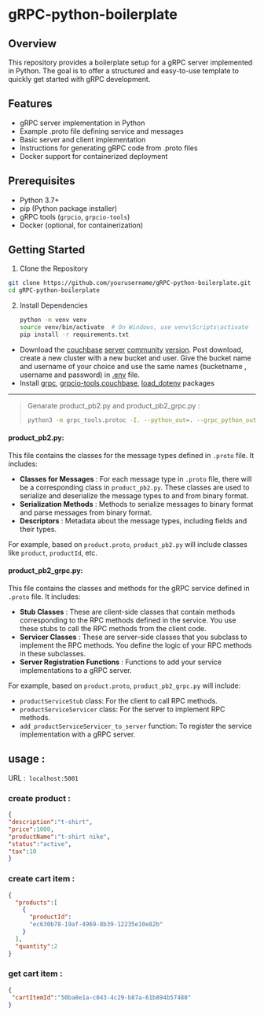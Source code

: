 # gRPC-python-boilerplate

## Overview

This repository provides a boilerplate setup for a gRPC server implemented in Python. The goal is to offer a structured and easy-to-use template to quickly get started with gRPC development.

## Features

* gRPC server implementation in Python
* Example .proto file defining service and messages
* Basic server and client implementation
* Instructions for generating gRPC code from .proto files
* Docker support for containerized deployment

## Prerequisites

* Python 3.7+
* pip (Python package installer)
* gRPC tools (`grpcio`, `grpcio-tools`)
* Docker (optional, for containerization)

## Getting Started

1. Clone the Repository

```bash
git clone https://github.com/yourusername/gRPC-python-boilerplate.git
cd gRPC-python-boilerplate
```

2. Install Dependencies

   ```bash
   python -m venv venv
   source venv/bin/activate  # On Windows, use venv\Scripts\activate
   pip install -r requirements.txt
   ```

* Download the [couchbase](https://www.couchbase.com/downloads/?family=couchbase-server) [server](https://www.couchbase.com/downloads/?family=couchbase-server) [community](https://www.couchbase.com/downloads/?family=couchbase-server) [version](https://www.couchbase.com/downloads/?family=couchbase-server).
  Post download, create a new cluster with a new bucket and user. Give
  the bucket name and username of your choice and use the same names
  (bucketname , username and password) in [.env](https://dev.to/jakewitcher/using-env-files-for-environment-variables-in-python-applications-55a1) file.
* Install [grpc](https://pypi.org/project/grpc/), [grpcio-tools](https://pypi.org/project/grpcio-tools/),[couchbase](https://pypi.org/project/couchbase/), [load_dotenv](https://pypi.org/project/python-dotenv/) packages

---

> Genarate product_pb2.py and product_pb2_grpc.py :
>
> ```bash
> python3 -m grpc_tools.protoc -I. --python_out=. --grpc_python_out=. protos/product.proto
> ```

#### product_pb2.py:

This file contains the classes for the message types defined in `.proto` file. It includes:

* **Classes for Messages** : For each message type in `.proto` file, there will be a corresponding class in `product_pb2.py`. These classes are used to serialize and deserialize the message types to and from binary format.
* **Serialization Methods** : Methods to serialize messages to binary format and parse messages from binary format.
* **Descriptors** : Metadata about the message types, including fields and their types.

For example, based on `product.proto`, `product_pb2.py` will include classes like `product`, `productId`, etc.

#### product_pb2_grpc.py:

This file contains the classes and methods for the gRPC service defined in `.proto` file. It includes:

* **Stub Classes** : These are client-side classes that contain methods corresponding to the RPC methods defined in the service. You use these stubs to call the RPC methods from the client code.
* **Servicer Classes** : These are server-side classes that you subclass to implement the RPC methods. You define the logic of your RPC methods in these subclasses.
* **Server Registration Functions** : Functions to add your service implementations to a gRPC server.

For example, based on `product.proto`, `product_pb2_grpc.py` will include:

* `productServiceStub` class: For the client to call RPC methods.
* `productServiceServicer` class: For the server to implement RPC methods.
* `add_productServiceServicer_to_server` function: To register the service implementation with a gRPC server.




## usage :

URL :` localhost:5001`

### **create product :** 

```json
{
"description":"t-shirt",
"price":1000,
"productName":"t-shirt nike",
"status":"active",
"tax":10
}
```

### create cart item :


```json
{
  "products":[
    {
      "productId":
      "ec630b78-19af-4969-8b39-12235e10e82b"
    }   
  ],
  "quantity":2
}
```

### get cart item :


```json
{
 "cartItemId":"50ba8e1a-c043-4c29-b87a-61b894b57480"
}
```
